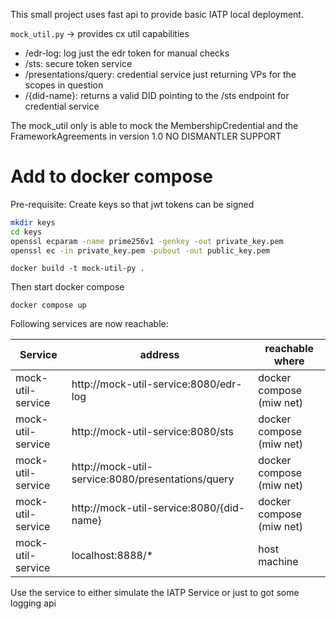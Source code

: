 This small project uses fast api to provide basic IATP local deployment.

`mock_util.py` -> provides cx util capabilities

- /edr-log: log just the edr token for manual checks
- /sts: secure token service
- /presentations/query: credential service just returning VPs for the scopes in question
- /{did-name}: returns a valid DID pointing to the /sts endpoint for credential service

The mock_util only is able to mock the MembershipCredential and the FrameworkAgreements in version 1.0
NO DISMANTLER SUPPORT

# Add to docker compose

Pre-requisite: Create keys so that jwt tokens can be signed

```sh 
mkdir keys
cd keys
openssl ecparam -name prime256v1 -genkey -out private_key.pem
openssl ec -in private_key.pem -pubout -out public_key.pem
```

```shell
docker build -t mock-util-py .
```

Then start docker compose

```shell
docker compose up
```

Following services are now reachable:

| Service           | address                                           | reachable where          |
|-------------------|---------------------------------------------------|--------------------------|
| mock-util-service | http://mock-util-service:8080/edr-log             | docker compose (miw net) |
| mock-util-service | http://mock-util-service:8080/sts                 | docker compose (miw net) |
| mock-util-service | http://mock-util-service:8080/presentations/query | docker compose (miw net) |
| mock-util-service | http://mock-util-service:8080/{did-name}          | docker compose (miw net) |
| mock-util-service | localhost:8888/*                                  | host machine             |

Use the service to either simulate the IATP Service or just to got some logging api

